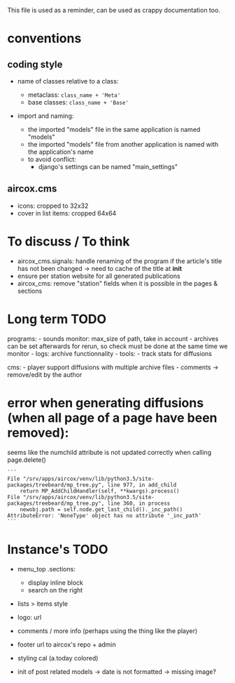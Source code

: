 This file is used as a reminder, can be used as crappy documentation too.


# conventions
## coding style
* name of classes relative to a class:
    - metaclass: `class_name + 'Meta'`
    - base classes: `class_name + 'Base'`

* import and naming:
    - the imported "models" file in the same application is named "models"
    - the imported "models" file from another application is named with the application's name
    - to avoid conflict:
        - django's settings can be named "main_settings"

## aircox.cms
* icons: cropped to 32x32
* cover in list items: cropped 64x64



# To discuss / To think
- aircox_cms.signals: handle renaming of the program if the article's title has
    not been changed -> need to cache of the title at __init__
- ensure per station website for all generated publications
- aircox_cms: remove "station" fields when it is possible in the pages & sections


# Long term TODO
programs:
    - sounds monitor: max_size of path, take in account
    - archives can be set afterwards for rerun, so check must be done
        at the same time we monitor
    - logs: archive functionnality
    - tools:
        - track stats for diffusions

cms:
    - player support diffusions with multiple archive files
    - comments -> remove/edit by the author


# error when generating diffusions (when all page of a page have been removed):
seems like the numchild attribute is not updated correctly when calling page.delete()

    ```
    File "/srv/apps/aircox/venv/lib/python3.5/site-packages/treebeard/mp_tree.py", line 977, in add_child
        return MP_AddChildHandler(self, **kwargs).process()
    File "/srv/apps/aircox/venv/lib/python3.5/site-packages/treebeard/mp_tree.py", line 360, in process
        newobj.path = self.node.get_last_child()._inc_path()
    AttributeError: 'NoneType' object has no attribute '_inc_path'
    ```

# Instance's TODO
- menu_top .sections:
    - display inline block
    - search on the right
- lists > items style
- logo: url
- comments / more info (perhaps using the thing like the player)
- footer url to aircox's repo + admin
- styling cal (a.today colored)

- init of post related models
    -> date is not formatted
    -> missing image?



